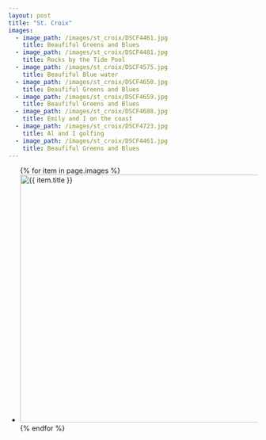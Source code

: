 ```yaml
---
layout: post
title: "St. Croix"
images: 
  - image_path: /images/st_croix/DSCF4461.jpg
    title: Beaufiful Greens and Blues
  - image_path: /images/st_croix/DSCF4481.jpg
    title: Rocks by the Tide Pool
  - image_path: /images/st_croix/DSCF4575.jpg
    title: Beaufiful Blue water
  - image_path: /images/st_croix/DSCF4650.jpg
    title: Beaufiful Greens and Blues
  - image_path: /images/st_croix/DSCF4659.jpg
    title: Beaufiful Greens and Blues
  - image_path: /images/st_croix/DSCF4688.jpg
    title: Emily and I on the coast
  - image_path: /images/st_croix/DSCF4723.jpg
    title: Al and I golfing
  - image_path: /images/st_croix/DSCF4461.jpg
    title: Beaufiful Greens and Blues
---
```


<ul>
  {% for item in page.images %} <br>
    <li>
      <a href="{{ item.link }}">
        <img width="500" src="{{ item.image_path }}" alt="{{ item.title }}" class="img-response">
      </a>
    </li>
  {% endfor %}
</ul>